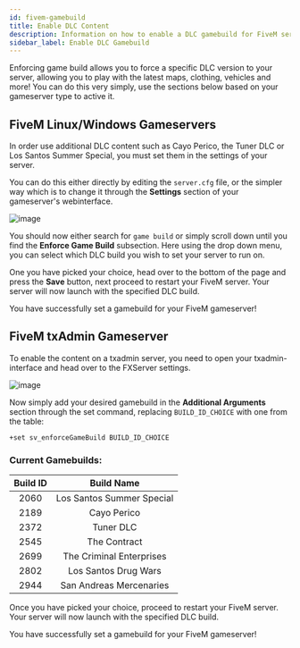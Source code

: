 ```yaml
---
id: fivem-gamebuild
title: Enable DLC Content
description: Information on how to enable a DLC gamebuild for FiveM servers - ZAP-Hosting.com
sidebar_label: Enable DLC Gamebuild
---
```


Enforcing game build allows you to force a specific DLC version to your server, allowing you to play with the latest maps, clothing, vehicles and more! You can do this very simply, use the sections below based on your gameserver type to active it.

## FiveM Linux/Windows Gameservers
In order use additional DLC content such as Cayo Perico, the Tuner DLC or Los Santos Summer Special, you must set them in the settings of your server.

You can do this either directly by editing the `server.cfg` file, or the simpler way which is to change it through the **Settings** section of your gameserver's webinterface.

![image](https://github.com/zaphosting/docs/assets/42719082/e486c273-9137-45cf-9370-334fca7d98e2)

You should now either search for `game build` or simply scroll down until you find the **Enforce Game Build** subsection. Here using the drop down menu, you can select which DLC build you wish to set your server to run on.

One you have picked your choice, head over to the bottom of the page and press the **Save** button, next proceed to restart your FiveM server. Your server will now launch with the specified DLC build.

You have successfully set a gamebuild for your FiveM gameserver!

## FiveM txAdmin Gameserver
To enable the content on a txadmin server, you need to open your txadmin-interface and head over to the FXServer settings.

![image](https://user-images.githubusercontent.com/13604413/159138094-9d72159c-36f7-4193-aea9-fb1c0260ad04.png)

Now simply add your desired gamebuild in the **Additional Arguments** section through the set command, replacing `BUILD_ID_CHOICE` with one from the table:
```
+set sv_enforceGameBuild BUILD_ID_CHOICE
```

### Current Gamebuilds:

| Build ID | Build Name                |
| :------: | :-----------------------: |
| 2060     | Los Santos Summer Special |
| 2189     | Cayo Perico               |
| 2372     | Tuner DLC                 |
| 2545     | The Contract              |
| 2699     | The Criminal Enterprises  |
| 2802     | Los Santos Drug Wars      |
| 2944     | San Andreas Mercenaries   |

Once you have picked your choice, proceed to restart your FiveM server. Your server will now launch with the specified DLC build.

You have successfully set a gamebuild for your FiveM gameserver!